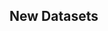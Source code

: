 ## New Datasets

[//]: # (If you are willing to share more CRS datasets for RecBOT models. Our datasets are following the rules from [Huggingface Dataset Hub]&#40;&#41;.)